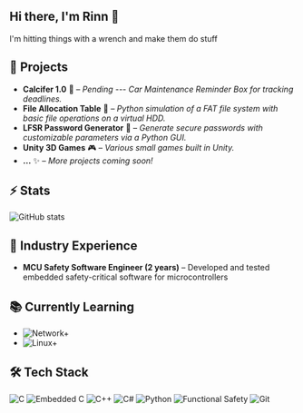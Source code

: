 ## Hi there, I'm Rinn 👋
I'm hitting things with a wrench and make them do stuff

## 🔭 Projects
- **Calcifer 1.0** 🔧 – *Pending --- Car Maintenance Reminder Box for tracking deadlines.*
- **File Allocation Table** 💾 – *Python simulation of a FAT file system with basic file operations on a virtual HDD.*
- **LFSR Password Generator** 🔑 – *Generate secure passwords with customizable parameters via a Python GUI.*
- **Unity 3D Games** 🎮 – *Various small games built in Unity.*
- **...** ✨ – *More projects coming soon!*

## ⚡ Stats
![GitHub stats](https://github-readme-stats.vercel.app/api?username=AkumaRinn&show_icons=true&theme=radical)

## 💼 Industry Experience
- **MCU Safety Software Engineer (2 years)** – Developed and tested embedded safety-critical software for microcontrollers

## 📚 Currently Learning
- ![Network+](https://img.shields.io/badge/CompTIA-Network%2B-red?logo=comptia&logoColor=white) 
- ![Linux+](https://img.shields.io/badge/CompTIA-Linux%2B-orange?logo=linux&logoColor=white) 

## 🛠️ Tech Stack
![C](https://img.shields.io/badge/C-555555?style=for-the-badge&logo=c&logoColor=white)
![Embedded C](https://img.shields.io/badge/Embedded%20C-00427E?style=for-the-badge&logo=c&logoColor=white)
![C++](https://img.shields.io/badge/C++-00599C?style=for-the-badge&logo=cplusplus&logoColor=white)
![C#](https://img.shields.io/badge/C%23-239120?style=for-the-badge&logo=c-sharp&logoColor=white)
![Python](https://img.shields.io/badge/Python-3776AB?style=for-the-badge&logo=python&logoColor=white)
![Functional Safety](https://img.shields.io/badge/Functional%20Safety-FF6F00?style=for-the-badge)
![Git](https://img.shields.io/badge/Git-F05032?style=for-the-badge&logo=git&logoColor=white)

<!--
**AkumaRinn/AkumaRinn** is a ✨ _special_ ✨ repository because its `README.md` (this file) appears on your GitHub profile.

Here are some ideas to get you started:

-🔭 I’m currently working on ...
- 🌱 I’m currently learning ...
- 👯 I’m looking to collaborate on ...
- 🤔 I’m looking for help with ...
- 💬 Ask me about ...
- 📫 How to reach me: ...
- 😄 Pronouns: ...
- ⚡ Fun fact: ...
-->
